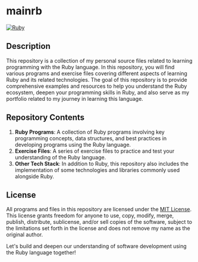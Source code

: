 # mainrb

[![Ruby](https://img.shields.io/badge/Ruby-%23CC0000?style=flat&logo=ruby&logoColor=white)](https://www.ruby-lang.org/)

## Description

This repository is a collection of my personal source files related to learning programming with the Ruby language. In this repository, you will find various programs and exercise files covering different aspects of learning Ruby and its related technologies. The goal of this repository is to provide comprehensive examples and resources to help you understand the Ruby ecosystem, deepen your programming skills in Ruby, and also serve as my portfolio related to my journey in learning this language.

## Repository Contents

1. **Ruby Programs**: A collection of Ruby programs involving key programming concepts, data structures, and best practices in developing programs using the Ruby language.
2. **Exercise Files**: A series of exercise files to practice and test your understanding of the Ruby language.
3. **Other Tech Stack**: In addition to Ruby, this repository also includes the implementation of some technologies and libraries commonly used alongside Ruby.

## License

All programs and files in this repository are licensed under the [MIT License](LICENSE). This license grants freedom for anyone to use, copy, modify, merge, publish, distribute, sublicense, and/or sell copies of the software, subject to the limitations set forth in the license and does not remove my name as the original author.

Let's build and deepen our understanding of software development using the Ruby language together!
